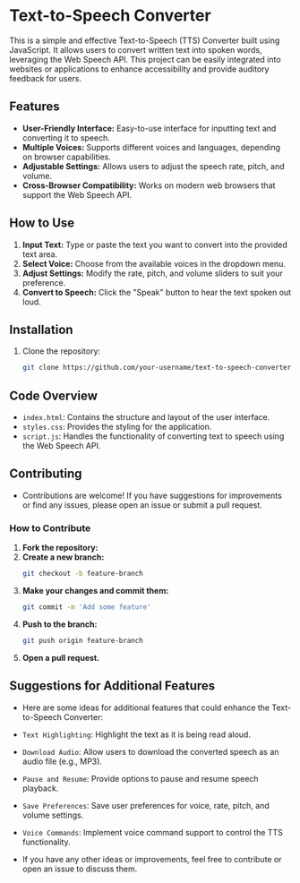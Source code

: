 # Text-to-Speech Converter

This is a simple and effective Text-to-Speech (TTS) Converter built using JavaScript. It allows users to convert written text into spoken words, leveraging the Web Speech API. This project can be easily integrated into websites or applications to enhance accessibility and provide auditory feedback for users.


## Features

- **User-Friendly Interface:** Easy-to-use interface for inputting text and converting it to speech.
- **Multiple Voices:** Supports different voices and languages, depending on browser capabilities.
- **Adjustable Settings:** Allows users to adjust the speech rate, pitch, and volume.
- **Cross-Browser Compatibility:** Works on modern web browsers that support the Web Speech API.

## How to Use

1. **Input Text:** Type or paste the text you want to convert into the provided text area.
2. **Select Voice:** Choose from the available voices in the dropdown menu.
3. **Adjust Settings:** Modify the rate, pitch, and volume sliders to suit your preference.
4. **Convert to Speech:** Click the "Speak" button to hear the text spoken out loud.

## Installation

1. Clone the repository:

   ```bash
   git clone https://github.com/your-username/text-to-speech-converter.git
   ```
## Code Overview
- `index.html`: Contains the structure and layout of the user interface.
- `styles.css`: Provides the styling for the application.
- `script.js`: Handles the functionality of converting text to speech using the Web Speech API.

## Contributing
- Contributions are welcome! If you have suggestions for improvements or find any issues, please open an issue or submit a pull request.

### How to Contribute

1. **Fork the repository:**
2. **Create a new branch:**
   ```bash
   git checkout -b feature-branch
   ```
3. **Make your changes and commit them:**
    ```bash
   git commit -m 'Add some feature'
   ```
4. **Push to the branch:**
    ```bash
   git push origin feature-branch
   ```
5. **Open a pull request.**


## Suggestions for Additional Features
- Here are some ideas for additional features that could enhance the Text-to-Speech Converter:

- `Text Highlighting`: Highlight the text as it is being read aloud.
- `Download Audio`: Allow users to download the converted speech as an audio file (e.g., MP3).
- `Pause and Resume`: Provide options to pause and resume speech playback.
- `Save Preferences`: Save user preferences for voice, rate, pitch, and volume settings.
- `Voice Commands`: Implement voice command support to control the TTS functionality.  
+ If you have any other ideas or improvements, feel free to contribute or open an issue to discuss them.
